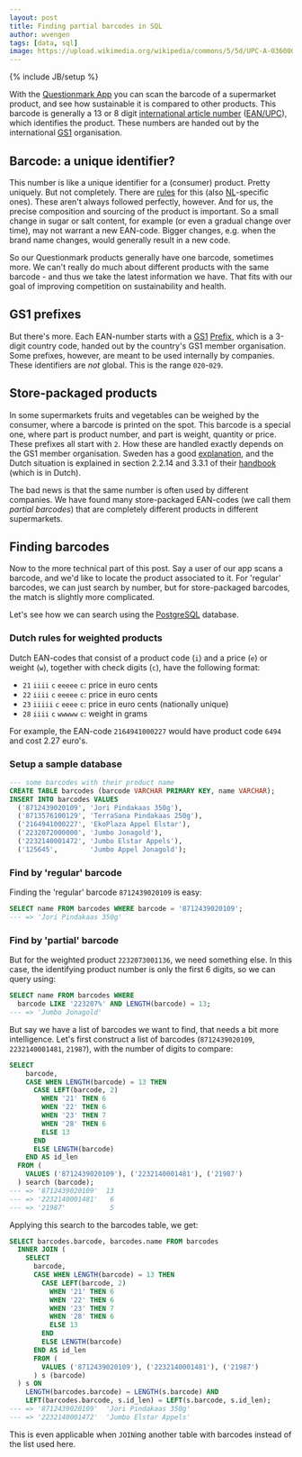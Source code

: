 ```yaml
---
layout: post
title: Finding partial barcodes in SQL
author: wvengen
tags: [data, sql]
image: https://upload.wikimedia.org/wikipedia/commons/5/5d/UPC-A-036000291452.png
---
```

{% include JB/setup %}

With the [Questionmark App](http://www.thequestionmark.org/download) you can scan the barcode of a supermarket product,
and see how sustainable it is compared to other products. This barcode is generally a 13 or 8 digit 
[international article number](https://en.wikipedia.org/wiki/International_Article_Number)
([EAN/UPC](http://www.gs1.org/barcodes/ean-upc)), which identifies the product. These numbers are handed out by
the international [GS1](http://www.gs1.org/) organisation.

## Barcode: a unique identifier?

This number is like a unique identifier for a (consumer) product. Pretty uniquely. But not completely.
There are [rules](http://www.gs1.org/1/gtinrules) for this
(also [NL](https://www.gs1.nl/aan-de-slag/gs1-barcodes/toekennen-nieuwe-gtin)-specific ones). These aren't
always followed perfectly, however. And for us, the precise composition and sourcing of the product is
important. So a small change in sugar or salt content, for example (or even a gradual change over time),
may not warrant a new EAN-code. Bigger changes, e.g. when the brand name changes, would generally result
in a new code.

So our Questionmark products generally have one barcode, sometimes more. We can't really do much about different
products with the same barcode - and thus we take the latest information we have.
That fits with our goal of improving competition on sustainability and health.

## GS1 prefixes

But there's more. Each EAN-number starts with a [GS1](http://www.gs1.org/company-prefix) [Prefix](https://en.wikipedia.org/wiki/List_of_GS1_country_codes),
which is a 3-digit country code, handed out by the country's GS1 member organisation. Some prefixes, however,
are meant to be used internally by companies. These identifiers are _not_ global. This is the range `020`-`029`.

## Store-packaged products

In some supermarkets fruits and vegetables can be weighed by the consumer, where a barcode is printed on
the spot. This barcode is a special one, where part is product number, and part is weight, quantity or
price. These prefixes all start with `2`. How these are handled exactly depends on the GS1 member organisation.
Sweden has a good [explanation](http://www.gs1.se/en/GS1-in-practice/Items-with-variable-weight), and the
Dutch situation is explained in section 2.2.14 and 3.3.1 of their [handbook](http://images.gs1.nl/pdf/handboekupdate2010.pdf)
(which is in Dutch).

The bad news is that the same number is often used by different companies. We have found many store-packaged
EAN-codes (we call them _partial barcodes_) that are completely different products in different supermarkets.

## Finding barcodes

Now to the more technical part of this post. Say a user of our app scans a barcode, and we'd like to locate
the product associated to it. For 'regular' barcodes, we can just search by number, but for store-packaged
barcodes, the match is slightly more complicated.

Let's see how we can search using the [PostgreSQL](http://www.postgresql.org/) database.

### Dutch rules for weighted products

Dutch EAN-codes that consist of a product code (`i`) and a price (`e`) or weight (`w`), together
with check digits (`c`), have the following format:

* `21` `iiii` `c` `eeeee` `c`: price in euro cents
* `22` `iiii` `c` `eeeee` `c`: price in euro cents
* `23` `iiiii` `c` `eeee` `c`: price in euro cents (nationally unique)
* `28` `iiii` `c` `wwwww` `c`: weight in grams

For example, the EAN-code `2164941000227` would have product code `6494` and cost 2.27 euro's.

### Setup a sample database

```sql
--- some barcodes with their product name
CREATE TABLE barcodes (barcode VARCHAR PRIMARY KEY, name VARCHAR);
INSERT INTO barcodes VALUES
  ('8712439020109', 'Jori Pindakaas 350g'),
  ('8713576100129', 'TerraSana Pindakaas 250g'),
  ('2164941000227', 'EkoPlaza Appel Elstar'),
  ('2232072000000', 'Jumbo Jonagold'),
  ('2232140001472', 'Jumbo Elstar Appels'),
  ('125645',        'Jumbo Appel Jonagold');
```

### Find by 'regular' barcode

Finding the 'regular' barcode `8712439020109` is easy:

```sql
SELECT name FROM barcodes WHERE barcode = '8712439020109';
--- => 'Jori Pindakaas 350g'
```

### Find by 'partial' barcode

But for the weighted product `2232073001136`, we need something else. In this case, the
identifying product number is only the first 6 digits, so we can query using:

```sql
SELECT name FROM barcodes WHERE
  barcode LIKE '223207%' AND LENGTH(barcode) = 13;
--- => 'Jumbo Jonagold'
```

But say we have a list of barcodes we want to find, that needs a bit more intelligence. Let's
first construct a list of barcodes (`8712439020109`, `2232140001481`, `21987`), with the number of digits to compare:

```sql
SELECT
    barcode,
    CASE WHEN LENGTH(barcode) = 13 THEN
      CASE LEFT(barcode, 2)
        WHEN '21' THEN 6
        WHEN '22' THEN 6
        WHEN '23' THEN 7
        WHEN '28' THEN 6
        ELSE 13
      END
      ELSE LENGTH(barcode)
    END AS id_len
  FROM (
    VALUES ('8712439020109'), ('2232140001481'), ('21987')
  ) search (barcode);
--- => '8712439020109'  13
--- => '2232140001481'   6
--- => '21987'           5
```

Applying this search to the barcodes table, we get:

```sql
SELECT barcodes.barcode, barcodes.name FROM barcodes
  INNER JOIN (
    SELECT
      barcode, 
      CASE WHEN LENGTH(barcode) = 13 THEN
        CASE LEFT(barcode, 2)
          WHEN '21' THEN 6
          WHEN '22' THEN 6
          WHEN '23' THEN 7
          WHEN '28' THEN 6
          ELSE 13
        END
        ELSE LENGTH(barcode)
      END AS id_len
      FROM (
        VALUES ('8712439020109'), ('2232140001481'), ('21987')
      ) s (barcode)
  ) s ON
    LENGTH(barcodes.barcode) = LENGTH(s.barcode) AND
    LEFT(barcodes.barcode, s.id_len) = LEFT(s.barcode, s.id_len);
--- => '8712439020109'  'Jori Pindakaas 350g'
--- => '2232140001472'  'Jumbo Elstar Appels'
```

This is even applicable when `JOIN`ing another table with barcodes instead of the list used here.
